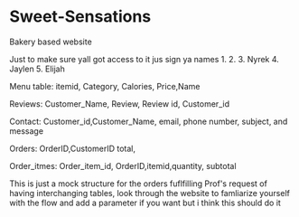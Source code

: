 # Sweet-Sensations
Bakery based website

Just to make sure yall got access to it jus sign ya names
1.
2.
3. Nyrek
4. Jaylen
5. Elijah



Menu table: itemid, Category, Calories, Price,Name

Reviews: Customer_Name, Review, Review id, Customer_id

Contact: Customer_id,Customer_Name, email, phone number, subject, and message

Orders: OrderID,CustomerID total,

Order_itmes: Order_item_id, OrderID,itemid,quantity, subtotal

This is just a mock structure for the orders fuflfilling Prof's request of having interchanging tables, look through the website to famliarize yourself with the flow and add a parameter if you want but i think this should do it
